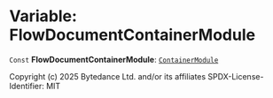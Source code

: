 # Variable: FlowDocumentContainerModule

`Const` **FlowDocumentContainerModule**: [`ContainerModule`](/en/auto-docs/fixed-layout-editor/classes/ContainerModule.md)

Copyright (c) 2025 Bytedance Ltd. and/or its affiliates
SPDX-License-Identifier: MIT
